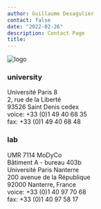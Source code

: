 ```yaml
---
author: Guillaume Desagulier
contact: false
date: "2022-02-26"
description: Contact Page
title:
---
```

![logo](/images/logogd.png)

### university

Université Paris 8\
2, rue de la Liberté\
93526 Saint Denis cedex\
voice: +33 (0)1 49 40 68 35\
fax: +33 (0)1 49 40 68 48

### lab

UMR 7114 MoDyCo\
Bâtiment A - bureau 403b\
Université Paris Nanterre\
200 avenue de la République\
92000 Nanterre, France\
voice: +33 (0)1 40 97 70 68\
fax: +33 (0)1 40 97 58 17
